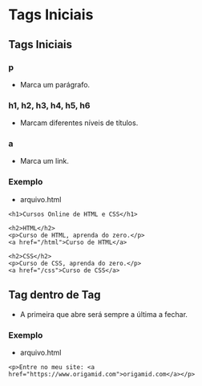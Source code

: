 # Tags Iniciais

## Tags Iniciais

### p
* Marca um parágrafo.

### h1, h2, h3, h4, h5, h6
* Marcam diferentes níveis de títulos.

### a
* Marca um link.

### Exemplo
- arquivo.html
```
<h1>Cursos Online de HTML e CSS</h1>

<h2>HTML</h2>
<p>Curso de HTML, aprenda do zero.</p>
<a href="/html">Curso de HTML</a>

<h2>CSS</h2>
<p>Curso de CSS, aprenda do zero.</p>
<a href="/css">Curso de CSS</a>

```

## Tag dentro de Tag
* A primeira que abre será sempre a última a fechar.

### Exemplo
- arquivo.html
```
<p>Entre no meu site: <a href="https://www.origamid.com">origamid.com</a></p>

```